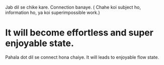 

Jab dil se chike kare. Connection banaye. ( Chahe koi subject ho, information ho, ya koi superimpossible work.)
# It will become effortless and super enjoyable state.


Pahala dot dil se connect hona chaiye. It will leads to enjoyable flow state.